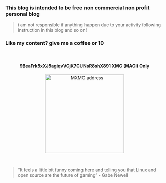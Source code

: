 ### This blog is intended to be free non commercial non profit personal blog
> i am not responsible if anything happen due to your activity following instruction in this blog and so on! 
 
### Like my content? give me a coffee or 10

<br>
<h4 align="center">9BeaFrk5xXJ5agiqvVCjK7CUNsR8shX891 XMG (MAGI) Only</h4>
<p align="center">
	<img src="./posts/About/xmg.png" height="250px" alt="MXMG address">
</p> 
<br>
 
> “It feels a little bit funny coming here and telling you that Linux and open source are the future of gaming” - Gabe Newell
